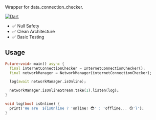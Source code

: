Wrapper for data_connection_checker.

[![Dart](https://github.com/JuanCarlosRC/network_manager/actions/workflows/dart.yml/badge.svg)](https://github.com/JuanCarlosRC/network_manager/actions/workflows/dart.yml)

- ✅  Null Safety
- ✅  Clean Architecture 
- ✅  Basic Testing

## Usage

```dart
Future<void> main() async {
  final internetConnectionChecker = InternetConnectionChecker();
  final networkManager = NetworkManager(internetConnectionChecker);

  log(await networkManager.isOnline);

  networkManager.isOnlineStream.take(1).listen(log);
}

void log(bool isOnline) {
  print('We are  ${isOnline ? 'online! 😎' : 'offline... 😓'}');
}

```


